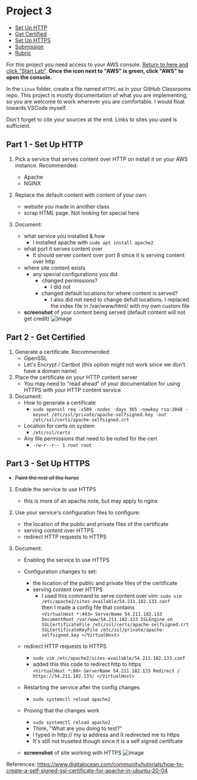# Project 3

- [Set Up HTTP](#Set-Up-HTTP)
- [Get Certified](#Get-Certified)
- [Set Up HTTPS](#Set-Up-HTTPS)
- [Submission](#Submission)
- [Rubric](Rubric.md)

For this project you need access to your AWS console. [Return to here and click "Start Lab"](https://awsacademy.instructure.com/courses/13276/modules/items/1137826). **Once the icon next to "AWS" is green, click "AWS" to open the console.**

In the `Linux` folder, create a file named `HTTPS.md` in your GitHub Classrooms repo. This project is mostly documentation of what you are implementing, so you are welcome to work wherever you are comfortable. I would float towards VSCode myself.

Don't forget to cite your sources at the end. Links to sites you used is sufficient.

## Part 1 - Set Up HTTP

1. Pick a service that serves content over HTTP on install it on your AWS instance. Recommended:

   - Apache
   - NGINX

2. Replace the default content with content of your own.

   - website you made in another class
   - scrap HTML page. Not looking for special here

3. Document:

   - what service you installed & how
      - I installed apache with `sudo apt install apache2`
   - what port it serves content over
      - It should server content over port 8 since it is serving content over http
   - where site content exists
     - any special configurations you did
       - changed permissions?
         - I did not
       - changed default locations for where content is served?
         - I also did not need to change defult locations. I replaced the index file in /var/www/html/ with my own custom file
   - **screenshot** of your content being served (default content will not get credit)
   ![image](https://user-images.githubusercontent.com/77516657/159597197-b13f3ba1-2b53-4a41-9753-d73f8171d574.png)


## Part 2 - Get Certified

1. Generate a certificate. Recommended:
   - OpenSSL
   - Let's Encrypt / Certbot (this option might not work since we don't have a domain name)
2. Place the certificate on your HTTP content server
   - You may need to "read ahead" of your documentation for using HTTPS with your HTTP content service
3. Document:
   - How to generate a certificate
      - `sudo openssl req -x509 -nodes -days 365 -newkey rsa:2048 -keyout /etc/ssl/private/apache-selfsigned.key -out /etc/ssl/certs/apache-selfsigned.crt`
   - Location for certs on system
      - `/etc/ssl/certs`
   - Any file permissions that need to be noted for the cert
      - `-rw-r--r-- 1 root root`
## Part 3 - Set Up HTTPS

- ~~Paint the rest of the horse~~

1. Enable the service to use HTTPS
   - this is more of an apache note, but may apply to nginx
2. Use your service's configuration files to configure:

   - the location of the public and private files of the certificate
   - serving content over HTTPS
   - redirect HTTP requests to HTTPS

3. Document:
   - Enabling the service to use HTTPS
   - Configuration changes to set:
     - the location of the public and private files of the certificate
     - serving content over HTTPS
         - I used this command to serve content over vim: `sudo vim /etc/apache2/sites-available/54.211.182.133.conf`\
      then I made a config file that contains\
   `<VirtualHost *:443>
   ServerName 54.211.182.133
   DocumentRoot /var/www/54.211.182.133
   SSLEngine on
   SSLCertificateFile /etc/ssl/certs/apache-selfsigned.crt
   SSLCertificateKeyFile /etc/ssl/private/apache-selfsigned.key
</VirtualHost>`

   - redirect HTTP requests to HTTPS
      - `sudo vim /etc/apache2/sites-available/54.211.182.133.conf`
      - added this this code to redirect http to https\
      `<VirtualHost *:80>
        ServerName 54.211.182.133
        Redirect / https://54.211.182.133/
</VirtualHost>`
   - Restarting the service after the config changes
      - `sudo systemctl reload apache2`
   - Proving that the changes work
      - `sudo systemctl reload apache2`
     - Think, "What are you doing to test?"
      - I typed in http:// my ip address and it redirected me to https
      - It's still not truseted though since it is a self signed certifcate
   - **screenshot** of site working with HTTPS
   ![image](https://user-images.githubusercontent.com/77516657/159712442-23b91e2d-1533-4774-9080-078ab847ee13.png)



References: https://www.digitalocean.com/community/tutorials/how-to-create-a-self-signed-ssl-certificate-for-apache-in-ubuntu-20-04
